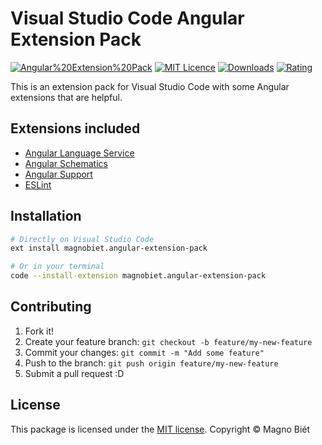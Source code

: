 # Visual Studio Code Angular Extension Pack

[![Angular%20Extension%20Pack](https://img.shields.io/vscode-marketplace/v/magnobiet.angular-extension-pack.svg)](https://marketplace.visualstudio.com/items?itemName=magnobiet.angular-extension-pack)
[![MIT Licence](https://img.shields.io/badge/licence-MIT-blue.svg)](https://license.magnobiet.com/mit/2019)
[![Downloads](https://img.shields.io/vscode-marketplace/d/magnobiet.angular-extension-pack.svg)](https://marketplace.visualstudio.com/items?itemName=magnobiet.angular-extension-pack)
[![Rating](https://img.shields.io/vscode-marketplace/r/magnobiet.angular-extension-pack.svg)](https://marketplace.visualstudio.com/items?itemName=magnobiet.angular-extension-pack)

This is an extension pack for Visual Studio Code with some Angular extensions that are helpful.

## Extensions included

- [Angular Language Service](https://marketplace.visualstudio.com/items?itemName=angular.ng-template)
- [Angular Schematics](https://marketplace.visualstudio.com/items?itemName=cyrilletuzi.angular-schematics)
- [Angular Support](https://marketplace.visualstudio.com/items?itemName=vismalietuva.vscode-angular-support)
- [ESLint](https://marketplace.visualstudio.com/items?itemName=dbaeumer.vscode-eslint)

## Installation

```bash
# Directly on Visual Studio Code
ext install magnobiet.angular-extension-pack

# Or in your terminal
code --install-extension magnobiet.angular-extension-pack
```

## Contributing

1. Fork it!
2. Create your feature branch: `git checkout -b feature/my-new-feature`
3. Commit your changes: `git commit -m "Add some feature"`
4. Push to the branch: `git push origin feature/my-new-feature`
5. Submit a pull request :D

## License

This package is licensed under the [MIT license](https://license.magnobiet.com/mit/2019). Copyright © Magno Biét
